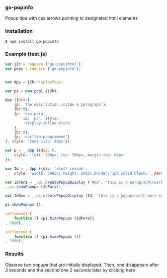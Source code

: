 ### go-popinfo

Popup tips with css arrows pointing to designated html elements

### Installation
```shell
$ npm install go-popinfo
```

### Example (test.js)

```js
var j2h = require ('go-json2html');
var popi = require ('go-popinfo');


var dpp = j2h.displayPage;

var pi = new popi (j2h);

dpp ({div:[
    {p: 'The description inside a paragraph'}, 
    {br:0}, 
    {p: 'new para', 
        id: 'pa', style: 
        'display:inline-block'
    }, 
    {br:0}, 
    {p: 'carlton programmed'}
], style: 'font-size: 40px'});

var p = _.dpp ({div: 0, 
    style: 'left: 300px; top: 300px; margin-top: 80px'
});

var Id = _.dpp ({div: 'stuff inside', 
    style: 'width: 300px; height: 200px;border: 1px solid black;', parent: p});

var IdPara = _.pi.createPopupDisplay ('#pa', "this is a paragraph\nwith more words\nthan ever before");
_.pi.showPopups (IdPara);

var IdBox = _.pi.createPopupDisplay (Id, "this is a popup\nwith more explanation\nthan ever before");

pi.showPopups ();

setTimeout (
    function () {pi.hidePopups (IdPara)}
, 3000);

setTimeout (
    function () {pi.hidePopups ()}
, 5000);

```

### Results

Observe two popups that are initially displayed. Then, one disappears after 3 seconds and the second one 2 seconds later by clicking <a href: >here</a>
